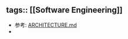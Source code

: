tags:: [[Software Engineering]]
---

- 参考: [ARCHITECTURE.md](https://matklad.github.io/2021/02/06/ARCHITECTURE.md.html)
-